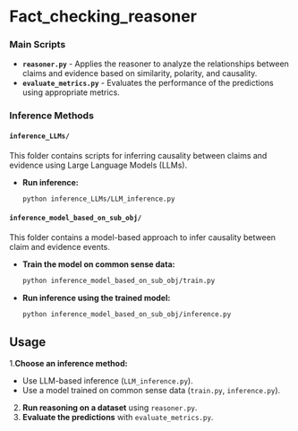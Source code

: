 # Fact_checking_reasoner


### Main Scripts

- **`reasoner.py`** - Applies the reasoner to analyze the relationships between claims and evidence based on similarity, polarity, and causality.
- **`evaluate_metrics.py`** - Evaluates the performance of the predictions using appropriate metrics.

### Inference Methods

#### `inference_LLMs/`

This folder contains scripts for inferring causality between claims and evidence using Large Language Models (LLMs).

- **Run inference:**
  ```bash
  python inference_LLMs/LLM_inference.py
  ```

#### `inference_model_based_on_sub_obj/`

This folder contains a model-based approach to infer causality between claim and evidence events.

- **Train the model on common sense data:**
  ```bash
  python inference_model_based_on_sub_obj/train.py
  ```
- **Run inference using the trained model:**
  ```bash
  python inference_model_based_on_sub_obj/inference.py
  ```



## Usage

1.**Choose an inference method:**
   - Use LLM-based inference (`LLM_inference.py`).
   - Use a model trained on common sense data (`train.py`, `inference.py`).
2. **Run reasoning on a dataset** using `reasoner.py`.
4. **Evaluate the predictions** with `evaluate_metrics.py`.






